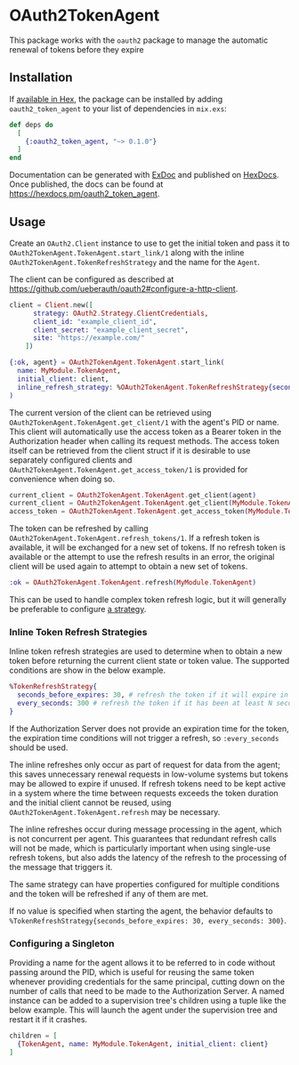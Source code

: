 # OAuth2TokenAgent

This package works with the `oauth2` package to manage the automatic renewal of
tokens before they expire

## Installation

If [available in Hex](https://hex.pm/docs/publish), the package can be installed
by adding `oauth2_token_agent` to your list of dependencies in `mix.exs`:

```elixir
def deps do
  [
    {:oauth2_token_agent, "~> 0.1.0"}
  ]
end
```

Documentation can be generated with [ExDoc](https://github.com/elixir-lang/ex_doc)
and published on [HexDocs](https://hexdocs.pm). Once published, the docs can
be found at <https://hexdocs.pm/oauth2_token_agent>.

## Usage

Create an `OAuth2.Client` instance to use to get the initial token and pass it to
`OAuth2TokenAgent.TokenAgent.start_link/1` along with the inline
`OAuth2TokenAgent.TokenRefreshStrategy` and the name for the `Agent`.

The client can be configured as described at
https://github.com/ueberauth/oauth2#configure-a-http-client.

```Elixir
client = Client.new([
      strategy: OAuth2.Strategy.ClientCredentials,
      client_id: "example_client_id",
      client_secret: "example_client_secret",
      site: "https://example.com/"
    ])

{:ok, agent} = OAuth2TokenAgent.TokenAgent.start_link(
  name: MyModule.TokenAgent,
  initial_client: client,
  inline_refresh_strategy: %OAuth2TokenAgent.TokenRefreshStrategy{seconds_before_expires: 30}
)
```

The current version of the client can be retrieved using
`OAuth2TokenAgent.TokenAgent.get_client/1` with the agent's PID or name.  
This client will automatically use the access token as a Bearer token in
the Authorization header when calling its request methods. The access token
itself can be retrieved from the client struct if it is desirable to use separately
configured clients and `OAuth2TokenAgent.TokenAgent.get_access_token/1` is
provided for convenience when doing so.

```Elixir
current_client = OAuth2TokenAgent.TokenAgent.get_client(agent)
current_client = OAuth2TokenAgent.TokenAgent.get_client(MyModule.TokenAgent)
access_token = OAuth2TokenAgent.TokenAgent.get_access_token(MyModule.TokenAgent)
```

The token can be refreshed by calling `OAuth2TokenAgent.TokenAgent.refresh_tokens/1`.
If a refresh token is available, it will be exchanged for a new set of tokens.
If no refresh token is available or the attempt to use the refresh results in an error,
the original client will be used again to attempt to obtain a new set of tokens.

```Elixir
:ok = OAuth2TokenAgent.TokenAgent.refresh(MyModule.TokenAgent)
```

This can be used to handle complex token refresh logic, but it will generally be
preferable to configure [a strategy](#inline-token-refresh-strategies).

### Inline Token Refresh Strategies

Inline token refresh strategies are used to determine when to obtain a new token
before returning the current client state or token value. The supported conditions
are show in the below example.

```Elixir
%TokenRefreshStrategy{
  seconds_before_expires: 30, # refresh the token if it will expire in the next N seconds
  every_seconds: 300 # refresh the token if it has been at least N seconds since the last refresh
}
```

If the Authorization Server does not provide an expiration time for the token, the
expiration time conditions will not trigger a refresh, so `:every_seconds` should
be used.

The inline refreshes only occur as part of request for data from the agent; this
saves unnecessary renewal requests in low-volume systems but tokens may be allowed
to expire if unused. If refresh tokens need to be kept active in a system where the
time between requests exceeds the token duration and the initial client cannot be
reused, using `OAuth2TokenAgent.TokenAgent.refresh` may be necessary.

The inline refreshes occur during message processing in the agent, which is not
concurrent per agent. This guarantees that redundant refresh calls will not be
made, which is particularly important when using single-use refresh tokens, but
also adds the latency of the refresh to the processing of the message that
triggers it.

The same strategy can have properties configured for multiple conditions and the
token will be refreshed if any of them are met.

If no value is specified when starting the agent, the behavior defaults to
`%TokenRefreshStrategy{seconds_before_expires: 30, every_seconds: 300}`.

### Configuring a Singleton

Providing a name for the agent allows it to be referred to in code without passing
around the PID, which is useful for reusing the same token whenever providing
credentials for the same principal, cutting down on the number of calls that need
to be made to the Authorization Server. A named instance can be added to a
supervision tree's children using a tuple like the below example. This will
launch the agent under the supervision tree and restart it if it crashes.

```Elixir
children = [
  {TokenAgent, name: MyModule.TokenAgent, initial_client: client}
]

```
